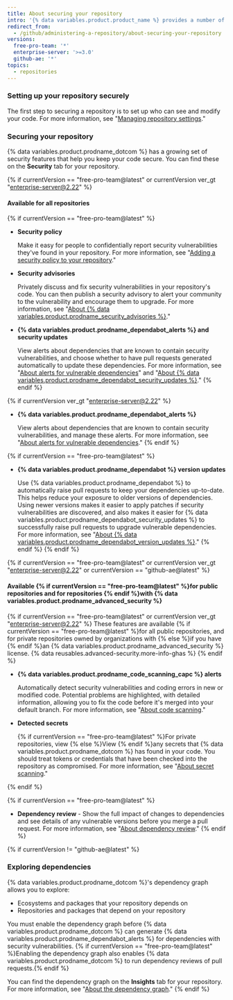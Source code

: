 ```yaml
---
title: About securing your repository
intro: '{% data variables.product.product_name %} provides a number of ways that you can help keep your repository secure.'
redirect_from:
  - /github/administering-a-repository/about-securing-your-repository
versions:
  free-pro-team: '*'
  enterprise-server: '>=3.0'
  github-ae: '*'
topics:
  - repositories
---
```


### Setting up your repository securely

The first step to securing a repository is to set up who can see and modify your code. For more information, see "[Managing repository settings](/github/administering-a-repository/managing-repository-settings)."

### Securing your repository

{% data variables.product.prodname_dotcom %} has a growing set of security features that help you keep your code secure. You can find these on the **Security** tab for your repository.

{% if currentVersion == "free-pro-team@latest" or currentVersion ver_gt "enterprise-server@2.22" %}
#### Available for all repositories

{% if currentVersion == "free-pro-team@latest" %}
- **Security policy**

  Make it easy for people to confidentially report security vulnerabilities they've found in your repository. For more information, see "[Adding a security policy to your repository](/github/managing-security-vulnerabilities/adding-a-security-policy-to-your-repository)."

- **Security advisories**

  Privately discuss and fix security vulnerabilities in your repository's code. You can then publish a security advisory to alert your community to the vulnerability and encourage them to upgrade. For more information, see "[About {% data variables.product.prodname_security_advisories %}](/github/managing-security-vulnerabilities/about-github-security-advisories)."

- **{% data variables.product.prodname_dependabot_alerts %} and security updates**

  View alerts about dependencies that are known to contain security vulnerabilities, and choose whether to have pull requests generated automatically to update these dependencies. For more information, see "[About alerts for vulnerable dependencies](/github/managing-security-vulnerabilities/about-alerts-for-vulnerable-dependencies)" and "[About {% data variables.product.prodname_dependabot_security_updates %}](/github/managing-security-vulnerabilities/about-dependabot-security-updates)."
 {% endif %}

{% if currentVersion ver_gt "enterprise-server@2.22" %}
- **{% data variables.product.prodname_dependabot_alerts %}**

  View alerts about dependencies that are known to contain security vulnerabilities, and manage these alerts. For more information, see "[About alerts for vulnerable dependencies](/github/managing-security-vulnerabilities/about-alerts-for-vulnerable-dependencies)."
  {% endif %}

{% if currentVersion == "free-pro-team@latest" %}
- **{% data variables.product.prodname_dependabot %} version updates**

  Use {% data variables.product.prodname_dependabot %} to automatically raise pull requests to keep your dependencies up-to-date. This helps reduce your exposure to older versions of dependencies. Using newer versions makes it easier to apply patches if security vulnerabilities are discovered, and also makes it easier for {% data variables.product.prodname_dependabot_security_updates %} to successfully raise pull requests to upgrade vulnerable dependencies. For more information, see "[About {% data variables.product.prodname_dependabot_version_updates %}](/github/administering-a-repository/about-dependabot-version-updates)."
  {% endif %}
  {% endif %}

{% if currentVersion == "free-pro-team@latest" or currentVersion ver_gt "enterprise-server@2.22" or currentVersion == "github-ae@latest" %}

#### Available {% if currentVersion == "free-pro-team@latest" %}for public repositories and for repositories {% endif %}with {% data variables.product.prodname_advanced_security %}

{% if currentVersion == "free-pro-team@latest" or currentVersion ver_gt "enterprise-server@2.22" %}
These features are available {% if currentVersion == "free-pro-team@latest" %}for all public repositories, and for private repositories owned by organizations with {% else %}if you have {% endif %}an {% data variables.product.prodname_advanced_security %} license. {% data reusables.advanced-security.more-info-ghas %}
  {% endif %}

- **{% data variables.product.prodname_code_scanning_capc %} alerts**

  Automatically detect security vulnerabilities and coding errors in new or modified code. Potential problems are highlighted, with detailed information, allowing you to fix the code before it's merged into your default branch. For more information, see "[About code scanning](/github/finding-security-vulnerabilities-and-errors-in-your-code/about-code-scanning)."

- **Detected secrets**

  {% if currentVersion == "free-pro-team@latest" %}For private repositories, view {% else %}View {% endif %}any secrets that {% data variables.product.prodname_dotcom %} has found in your code. You should treat tokens or credentials that have been checked into the repository as compromised. For more information, see "[About secret scanning](/github/administering-a-repository/about-secret-scanning)."

{% endif %}

{% if currentVersion == "free-pro-team@latest" %}
- **Dependency review** - Show the full impact of changes to dependencies and see details of any vulnerable versions before you merge a pull request. For more information, see "[About dependency review](/code-security/supply-chain-security/about-dependency-review)."
{% endif %}

{% if currentVersion != "github-ae@latest" %}
### Exploring dependencies
{% data variables.product.prodname_dotcom %}'s dependency graph allows you to explore:

* Ecosystems and packages that your repository depends on
* Repositories and packages that depend on your repository

You must enable the dependency graph before {% data variables.product.prodname_dotcom %} can generate {% data variables.product.prodname_dependabot_alerts %} for dependencies with security vulnerabilities. {% if currentVersion == "free-pro-team@latest" %}Enabling the dependency graph also enables {% data variables.product.prodname_dotcom %} to run dependency reviews of pull requests.{% endif %}

You can find the dependency graph on the **Insights** tab for your repository. For more information, see "[About the dependency graph](/github/visualizing-repository-data-with-graphs/about-the-dependency-graph)."
{% endif %}
